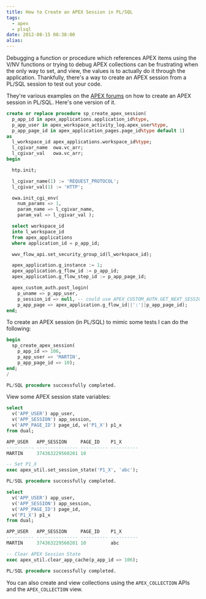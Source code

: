 ```yaml
---
title: How to Create an APEX Session in PL/SQL
tags:
  - apex
  - plsql
date: 2012-08-15 08:38:00
alias:
---
```


Debugging a function or procedure which references APEX items using the V/NV functions or trying to debug APEX collections can be frustrating when the only way to set, and view, the values is to actually do it through the application. Thankfully, there's a way to create an APEX session from a PL/SQL session to test out your code.

They're various examples on the [APEX forums](https://forums.oracle.com/forums/forum.jspa?forumID=137) on how to create an APEX session in PL/SQL. Here's one version of it.

```sql
create or replace procedure sp_create_apex_session(
  p_app_id in apex_applications.application_id%type,
  p_app_user in apex_workspace_activity_log.apex_user%type,
  p_app_page_id in apex_application_pages.page_id%type default 1)
as
  l_workspace_id apex_applications.workspace_id%type;
  l_cgivar_name  owa.vc_arr;
  l_cgivar_val   owa.vc_arr;
begin

  htp.init;

  l_cgivar_name(1) := 'REQUEST_PROTOCOL';
  l_cgivar_val(1) := 'HTTP';

  owa.init_cgi_env(
    num_params => 1,
    param_name => l_cgivar_name,
    param_val => l_cgivar_val );

  select workspace_id
  into l_workspace_id
  from apex_applications
  where application_id = p_app_id;

  wwv_flow_api.set_security_group_id(l_workspace_id);

  apex_application.g_instance := 1;
  apex_application.g_flow_id := p_app_id;
  apex_application.g_flow_step_id := p_app_page_id;

  apex_custom_auth.post_login(
    p_uname => p_app_user,
    p_session_id => null, -- could use APEX_CUSTOM_AUTH.GET_NEXT_SESSION_ID
    p_app_page => apex_application.g_flow_id||':'||p_app_page_id);
end;
```

To create an APEX session (in PL/SQL) to mimic some tests I can do the following:  

```sql
begin
  sp_create_apex_session(
    p_app_id => 106,
    p_app_user => 'MARTIN',
    p_app_page_id => 10);
end;
/

PL/SQL procedure successfully completed.
```

View some APEX session state variables:

```sql
select 
  v('APP_USER') app_user, 
  v('APP_SESSION') app_session,
  v('APP_PAGE_ID') page_id, v('P1_X') p1_x
from dual;

APP_USER   APP_SESSION     PAGE_ID    P1_X
---------- --------------- ---------- ----------
MARTIN     374363229560201 10

-- Set P1_X
exec apex_util.set_session_state('P1_X', 'abc');

PL/SQL procedure successfully completed.

select
  v('APP_USER') app_user,
  v('APP_SESSION') app_session,
  v('APP_PAGE_ID') page_id,
  v('P1_X') p1_x
from dual;

APP_USER   APP_SESSION     PAGE_ID    P1_X
---------- --------------- ---------- ----------
MARTIN     374363229560201 10         abc

-- Clear APEX Session State
exec apex_util.clear_app_cache(p_app_id => 106);

PL/SQL procedure successfully completed.
```

You can also create and view collections using the `APEX_COLLECTION` APIs and the `APEX_COLLECTION` view.
